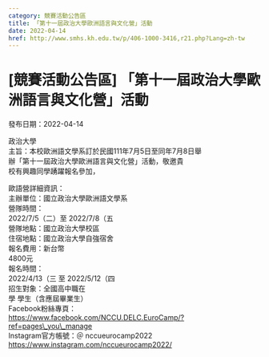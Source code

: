 ```yaml
---
category: 競賽活動公告區
title: 「第十一屆政治大學歐洲語言與文化營」活動
date: 2022-04-14
href: http://www.smhs.kh.edu.tw/p/406-1000-3416,r21.php?Lang=zh-tw
---
```


# [競賽活動公告區] 「第十一屆政治大學歐洲語言與文化營」活動

發布日期：2022-04-14

政治大學  
主旨：本校歐洲語文學系訂於民國111年7月5日至同年7月8日舉  
辦「第十一屆政治大學歐洲語言與文化營」活動，敬邀貴  
校有興趣同學踴躍報名參加，  
  
歐語營詳細資訊：  
主辦單位：國立政治大學歐洲語文學系  
營隊時間：  
2022/7/5（二）至 2022/7/8（五  
營隊地點：國立政治大學校區  
住宿地點：國立政治大學自強宿舍  
報名費用：新台幣  
4800元  
報名時間：  
2022/4/13（三 至 2022/5/12（四  
招生對象：全國高中職在  
學 學生（含應屆畢業生）  
Facebook粉絲專頁：  
https://www.facebook.com/NCCU.DELC.EuroCamp/?ref=pages\_you\_manage  
Instagram官方帳號：＠ nccueurocamp2022  
https://www.instagram.com/nccueurocamp2022/

